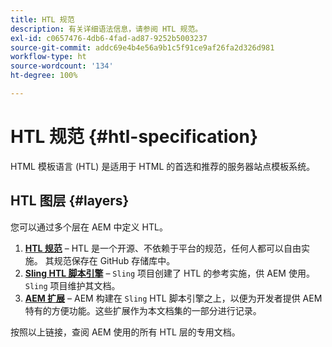 ```yaml
---
title: HTL 规范
description: 有关详细语法信息，请参阅 HTL 规范。
exl-id: c0657476-4db6-4fad-ad87-9252b5003237
source-git-commit: addc69e4b4e56a9b1c5f91ce9af26fa2d326d981
workflow-type: ht
source-wordcount: '134'
ht-degree: 100%

---
```



# HTL 规范 {#htl-specification}

HTML 模板语言 (HTL) 是适用于 HTML 的首选和推荐的服务器站点模板系统。

## HTL 图层 {#layers}

您可以通过多个层在 AEM 中定义 HTL。

1. **[HTL 规范](https://github.com/adobe/htl-spec)** – HTL 是一个开源、不依赖于平台的规范，任何人都可以自由实施。 其规范保存在 GitHub 存储库中。
1. **[Sling HTL 脚本引擎](https://sling.apache.org/documentation/bundles/scripting/scripting-htl.html)** – `Sling` 项目创建了 HTL 的参考实施，供 AEM 使用。 `Sling` 项目维护其文档。
1. **[AEM 扩展](aem-extensions.md)** – AEM 构建在 `Sling` HTL 脚本引擎之上，以便为开发者提供 AEM 特有的方便功能。这些扩展作为本文档集的一部分进行记录。

按照以上链接，查阅 AEM 使用的所有 HTL 层的专用文档。
